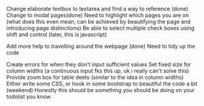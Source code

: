 Change elaborate textbox to textarea and find a way to reference (done)
Change to modal pages(done)
Need to highlight which pages you are on (what does this even mean, can be achieved by beautifying the page and introducing page distinctions)
Be able to select multiple check boxes using shift and control (later, this is javascript)
<!-- Allow a way to retain passwords and reset passwords 
Figure out how to remember users (flask login) -->
Add more help to travelling around the webpage (done)
Need to tidy up the code
<!-- Add a function to the tables to be able to sort through them (flask table) -->
<!-- Add a settings page for user to change their details
Implement login changes by today please -->
<!-- set up unit tests -->
Create errors for when they don't input sufficient values
Set fixed size for column widths (a continuous input fks this up, ok i really can't solve this)
Provide zoom box for table deets (similar to the idea in column widths)
Either write some CSS, or hook in some bootstrap to beautiful the code a bit (weekend)
Honestly this should be something you should be doing on your todolist you know